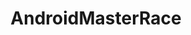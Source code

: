 ---
title: AndroidMasterRace
crosslinks:
- androidcirclejerk
- Android
- applecirclejerk
- linuxmasterrace
- greentext
- androidthemes
- sirifails
- AndroidGaming
- lifehacks
- LateStageCapitalism
- xkcd
- KotakuInAction
- hardwareswap
- GalaxyS7
- furry_irl
- emojipasta
- WatchesCirclejerk
- hailcorperate
---